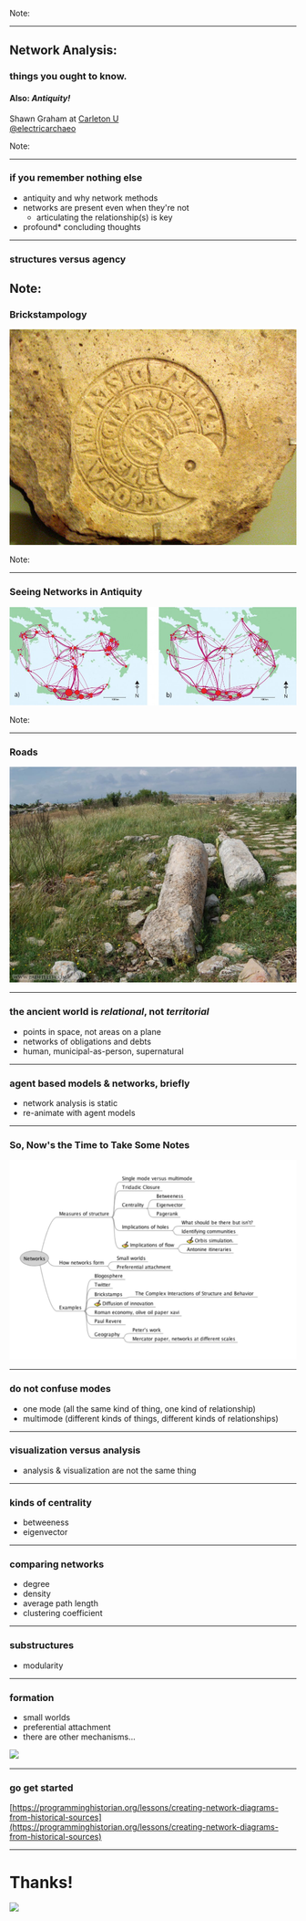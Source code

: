 <section data-background="networks/william-bout-264826.jpg"></section>

Note:

---

## Network Analysis:
### things you ought to know.
#### Also: _Antiquity!_

Shawn Graham at [Carleton U](http://carleton.ca)<br>
[@electricarchaeo](http://twitter.com/electricarchaeo)

Note:

---

### if you remember nothing else

+ antiquity and why network methods
+ networks are present even when they're not
  + articulating the relationship(s) is key
+ profound\* concluding thoughts

---

### structures versus agency
<section data-background="networks/nino-liverani-382539.jpg"></section>


Note:
---

### Brickstampology

![](networks/2396674704_052bcba6ae_z.jpg)

Note:

---

### Seeing Networks in Antiquity

![](networks/ANT20140177Figure6.jpg)

Note:

---
### Roads

![](networks/sigliki-roman-road-09.jpg)

---
### the ancient world is _relational_, not _territorial_

- points in space, not areas on a plane
- networks of obligations and debts
- human, municipal-as-person, supernatural

---
### agent based models & networks, briefly

- network analysis is static
- re-animate with agent models

---
### So, Now's the Time to Take Some Notes

![](networks/mindmap.png)

---

### do not confuse modes

- one mode (all the same kind of thing, one kind of relationship)
- multimode (different kinds of things, different kinds of relationships)

---

### visualization versus analysis

- analysis & visualization are not the same thing

---

### kinds of centrality

- betweeness
- eigenvector

---

### comparing networks

- degree
- density
- average path length
- clustering coefficient

---

### substructures

- modularity

---

### formation

- small worlds
- preferential attachment
- there are other mechanisms...

![](http://modelingcommons.org/browse/display_preview/1602)

---

### go get started

[https://programminghistorian.org/lessons/creating-network-diagrams-from-historical-sources](https://programminghistorian.org/lessons/creating-network-diagrams-from-historical-sources)

---

# Thanks!

![](lund/force.jpg)
